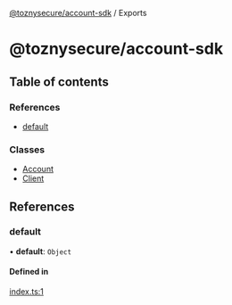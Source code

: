 [@toznysecure/account-sdk](README.md) / Exports

# @toznysecure/account-sdk

## Table of contents

### References

- [default](modules.md#default)

### Classes

- [Account](classes/Account.md)
- [Client](classes/Client.md)

## References

### default

• **default**: `Object`

#### Defined in

[index.ts:1](https://github.com/tozny/js-account-sdk/blob/0de1799/src/index.ts#L1)
